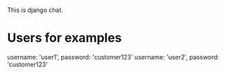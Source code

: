 This is django chat.

# Users for examples
username: 'user1', password: 'customer123'
username: 'user2', password: 'customer123'